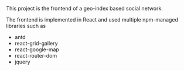 This project is the frontend of a geo-index based social network.

The frontend is implemented in React and used multiple npm-managed libraries such as 
* antd
* react-grid-gallery
* react-google-map
* react-router-dom
* jquery





